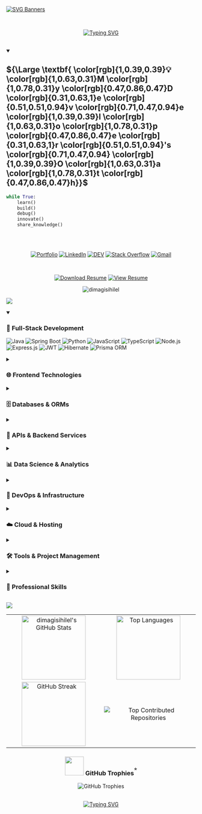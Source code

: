 <!-- Name svg banner -->
[![SVG Banners](https://svg-banners.vercel.app/api?type=rainbow&text1=Dimagi%20Sihilel%20%20🐰️&width=1000&height=200)](https://github.com/dimagisihilel)

<br>

<!-- typing svg -->
<div align="center">
  
[![Typing SVG](https://readme-typing-svg.herokuapp.com?weight=900&size=40&pause=1000&color=FFFFFF&center=true&vCenter=true&width=1000&separator=%3C&lines=Full-Stack+Trainee+Developer+💻%3CCurrently+Learning+MERN+Stack+🌐%3CPassionate+About+Data+Science+%26+AI+🧬%3CLove+Building+Scalable+Web+Apps+🔍%3CExploring+Cloud+%26+DevOps+📡%3CWriting+Tech+Blogs+%26+Sharing+Knowledge+📚%3CAlways+Learning%2C+Always+Building+🎓)](https://git.io/typing-svg)

</div>

<br>

<!-- dev oth -->
<details open>
<summary><h2>${\Large \textbf{
\color[rgb]{1,0.39,0.39}💡 
\color[rgb]{1,0.63,0.31}M
\color[rgb]{1,0.78,0.31}y 
\color[rgb]{0.47,0.86,0.47}D
\color[rgb]{0.31,0.63,1}e
\color[rgb]{0.51,0.51,0.94}v
\color[rgb]{0.71,0.47,0.94}e
\color[rgb]{1,0.39,0.39}l
\color[rgb]{1,0.63,0.31}o
\color[rgb]{1,0.78,0.31}p
\color[rgb]{0.47,0.86,0.47}e
\color[rgb]{0.31,0.63,1}r
\color[rgb]{0.51,0.51,0.94}'s
\color[rgb]{0.71,0.47,0.94} 
\color[rgb]{1,0.39,0.39}O
\color[rgb]{1,0.63,0.31}a
\color[rgb]{1,0.78,0.31}t
\color[rgb]{0.47,0.86,0.47}h}}$
</h2></summary>

```python
while True:
    learn()
    build()
    debug()
    innovate()
    share_knowledge()
```

</details>

<br>
<br>

<!-- connect me (social media) -->
<div align="center">
  
  [![Portfolio](https://img.shields.io/badge/Portfolio-FF69B4?style=for-the-badge&logo=vercel&logoColor=white)](https://react-portfolio-tau-lilac.vercel.app/)
  [![LinkedIn](https://img.shields.io/badge/LinkedIn-0A66C2?style=for-the-badge&logo=linkedin&logoColor=white)](https://www.linkedin.com/in/dimagi-sihilel-39b674287)
  [![DEV](https://img.shields.io/badge/DEV-000000?style=for-the-badge&logo=dev.to&logoColor=white)](https://dev.to/dimagi_sihilel_0d6234fd02)
  [![Stack Overflow](https://img.shields.io/badge/Stack%20Overflow-F58025?style=for-the-badge&logo=stackoverflow&logoColor=white)](https://stackoverflow.com/users/25375190/dimagi-sihilel)
  [![Gmail](https://img.shields.io/badge/Gmail-D14836?style=for-the-badge&logo=gmail&logoColor=white)](mailto:gunarathneedirimuni@gmail.com)

</div>

<br>

<!-- Resume -->
<div align="center">
  
  [![Download Resume](https://img.shields.io/badge/Download%20Resume-FF6B6B?style=for-the-badge&logo=github&logoColor=white)](https://drive.google.com/file/d/1qLVkT4VMaKmTnqxe_gW1MuA8e7l-hbBR/view?usp=sharing)
  [![View Resume](https://img.shields.io/badge/View%20Resume-4CAF50?style=for-the-badge&logo=adobeacrobatreader&logoColor=white)](https://drive.google.com/file/d/1qLVkT4VMaKmTnqxe_gW1MuA8e7l-hbBR/view?usp=sharing)
  
</div>

<!-- profile count -->
<p align="center">
  <img src="https://komarev.com/ghpvc/?username=dimagisihilel&label=Profile%20views&color=0e75b6&style=flat" alt="dimagisihilel" />
</p>


<!-- TECH STACK -->
<a id="readme-tech-stack"></a>

<!-- Tech Stack Header -->
![](https://capsule-render.vercel.app/api?type=venom&height=200&text=💻%20My%20Tech%20Stack&fontSize=40&color=0:00FFFF,100:1E90FF&stroke=1E90FF)

<details open>
  <summary><h3>🚀 Full-Stack Development</h3></summary>

![Java](https://img.shields.io/badge/Java-20232A?style=for-the-badge&logo=openjdk&logoColor=ED8B00)
![Spring Boot](https://img.shields.io/badge/Spring_Boot-20232A?style=for-the-badge&logo=springboot&logoColor=6DB33F)
![Python](https://img.shields.io/badge/Python-20232A?style=for-the-badge&logo=python&logoColor=3776AB)
![JavaScript](https://img.shields.io/badge/JavaScript-20232A?style=for-the-badge&logo=javascript&logoColor=F7DF1E)
![TypeScript](https://img.shields.io/badge/TypeScript-20232A?style=for-the-badge&logo=typescript&logoColor=3178C6)
![Node.js](https://img.shields.io/badge/Node.js-20232A?style=for-the-badge&logo=node.js&logoColor=339933)
![Express.js](https://img.shields.io/badge/Express.js-20232A?style=for-the-badge&logo=express&logoColor=white)
![JWT](https://img.shields.io/badge/JWT-20232A?style=for-the-badge&logo=jsonwebtokens&logoColor=orange)
![Hibernate](https://img.shields.io/badge/Hibernate-20232A?style=for-the-badge&logo=hibernate&logoColor=59666C)
![Prisma ORM](https://img.shields.io/badge/Prisma_ORM-20232A?style=for-the-badge&logo=prisma&logoColor=white)

</details>

<details>
  <summary><h3>🌐 Frontend Technologies</h3></summary>

![React](https://img.shields.io/badge/React-20232A?style=for-the-badge&logo=react&logoColor=61DAFB)
![React Native](https://img.shields.io/badge/React_Native-20232A?style=for-the-badge&logo=react&logoColor=61DAFB)
![HTML5](https://img.shields.io/badge/HTML5-20232A?style=for-the-badge&logo=html5&logoColor=E34F26)
![CSS3](https://img.shields.io/badge/CSS3-20232A?style=for-the-badge&logo=css3&logoColor=1572B6)
![Bootstrap](https://img.shields.io/badge/Bootstrap-20232A?style=for-the-badge&logo=bootstrap&logoColor=7952B3)
![Tailwind CSS](https://img.shields.io/badge/Tailwind-20232A?style=for-the-badge&logo=tailwind-css&logoColor=38B2AC)
![Redux](https://img.shields.io/badge/Redux-20232A?style=for-the-badge&logo=redux&logoColor=764ABC)
![Framer Motion](https://img.shields.io/badge/Framer_Motion-20232A?style=for-the-badge&logo=framer&logoColor=0055FF)

</details>

<details>
  <summary><h3>🗄️ Databases & ORMs</h3></summary>

![MySQL](https://img.shields.io/badge/MySQL-20232A?style=for-the-badge&logo=mysql&logoColor=white)
![MongoDB](https://img.shields.io/badge/MongoDB-20232A?style=for-the-badge&logo=mongodb&logoColor=47A248)
![Prisma](https://img.shields.io/badge/Prisma-20232A?style=for-the-badge&logo=prisma&logoColor=white)

</details>

<details>
  <summary><h3>🔌 APIs & Backend Services</h3></summary>

![REST API](https://img.shields.io/badge/REST_API-20232A?style=for-the-badge&logo=fastapi&logoColor=009688)
![FastAPI](https://img.shields.io/badge/FastAPI-20232A?style=for-the-badge&logo=fastapi&logoColor=009688)
![Postman](https://img.shields.io/badge/Postman-20232A?style=for-the-badge&logo=postman&logoColor=FF6C37)

</details>

<details>
  <summary><h3>📊 Data Science & Analytics</h3></summary>

![Jupyter](https://img.shields.io/badge/Jupyter-20232A?style=for-the-badge&logo=jupyter&logoColor=F37626)
![Pandas](https://img.shields.io/badge/Pandas-20232A?style=for-the-badge&logo=pandas&logoColor=white)
![NumPy](https://img.shields.io/badge/NumPy-20232A?style=for-the-badge&logo=numpy&logoColor=white)
![BeautifulSoup](https://img.shields.io/badge/BeautifulSoup-20232A?style=for-the-badge&logo=python&logoColor=yellow)
![Requests](https://img.shields.io/badge/Requests-20232A?style=for-the-badge&logo=python&logoColor=white)

</details>

<details>
  <summary><h3>🔧 DevOps & Infrastructure</h3></summary>

![Docker](https://img.shields.io/badge/Docker-20232A?style=for-the-badge&logo=docker&logoColor=2496ED)
![Kubernetes](https://img.shields.io/badge/Kubernetes-20232A?style=for-the-badge&logo=kubernetes&logoColor=326CE5)
![Linux](https://img.shields.io/badge/Linux-20232A?style=for-the-badge&logo=linux&logoColor=FCC624)
![GitHub](https://img.shields.io/badge/GitHub-20232A?style=for-the-badge&logo=github&logoColor=white)
![Git](https://img.shields.io/badge/Git-20232A?style=for-the-badge&logo=git&logoColor=F05032)

</details>

<details>
  <summary><h3>☁️ Cloud & Hosting</h3></summary>

![Vercel](https://img.shields.io/badge/Vercel-20232A?style=for-the-badge&logo=vercel&logoColor=white)
![Netlify](https://img.shields.io/badge/Netlify-20232A?style=for-the-badge&logo=netlify&logoColor=32E6E2)

</details>

<details>
  <summary><h3>🛠️ Tools & Project Management</h3></summary>

![Jira](https://img.shields.io/badge/Jira-20232A?style=for-the-badge&logo=jira&logoColor=0052CC)
![Trello](https://img.shields.io/badge/Trello-20232A?style=for-the-badge&logo=trello&logoColor=0079BF)
![Cisco Packet Tracer](https://img.shields.io/badge/Cisco_Packet_Tracer-20232A?style=for-the-badge&logo=cisco&logoColor=white)
![Draw.io](https://img.shields.io/badge/Draw.io-20232A?style=for-the-badge&logo=draw.io&logoColor=orange)
![Figma](https://img.shields.io/badge/Figma-20232A?style=for-the-badge&logo=figma&logoColor=F24E1E)
![IntelliJ IDEA](https://img.shields.io/badge/IntelliJ_IDEA-20232A?style=for-the-badge&logo=intellijidea&logoColor=white)
![WebStorm](https://img.shields.io/badge/WebStorm-20232A?style=for-the-badge&logo=webstorm&logoColor=00AFFF)
![VS Code](https://img.shields.io/badge/VS_Code-20232A?style=for-the-badge&logo=visualstudiocode&logoColor=007ACC)

</details>

<details>
  <summary><h3>🎯 Professional Skills</h3></summary>

![Agile](https://img.shields.io/badge/Agile_Development-20232A?style=for-the-badge&logo=atlassian&logoColor=0052CC)
![Project Management](https://img.shields.io/badge/Project_Management-20232A?style=for-the-badge&logo=task&logoColor=white)
![Business Analysis](https://img.shields.io/badge/Business_Analysis-20232A?style=for-the-badge&logo=analytics&logoColor=white)
![Data Analysis](https://img.shields.io/badge/Data_Analysis-20232A?style=for-the-badge&logo=chartmogul&logoColor=white)
![Performance](https://img.shields.io/badge/Performance_Optimization-20232A?style=for-the-badge&logo=speedtest&logoColor=white)
![SEO](https://img.shields.io/badge/SEO_Optimization-20232A?style=for-the-badge&logo=googlesearchconsole&logoColor=458CF5)
![Documentation](https://img.shields.io/badge/Technical_Documentation-20232A?style=for-the-badge&logo=markdown&logoColor=white)
![UI/UX](https://img.shields.io/badge/UI/UX_Design-20232A?style=for-the-badge&logo=design&logoColor=white)

</details>


<!-- git hub stat topic -->
![](https://capsule-render.vercel.app/api?type=venom&height=200&text=📊%20GitHub%20Stats&fontSize=40&color=0:32CD32,100:006400&stroke=006400)



<table width="100%">
  <tr>
    <td width="50%">
      <div align="center">
        <img src="https://github-readme-stats.vercel.app/api?username=dimagisihilel&show_icons=true&theme=tokyonight" alt="dimagisihilel's GitHub Stats" height="170"/>
      </div>
    </td>
    <td width="50%">
      <div align="center">
        <img src="https://github-readme-stats.vercel.app/api/top-langs/?username=dimagisihilel&layout=compact&theme=tokyonight" alt="Top Languages" height="170"/>
      </div>
    </td>
  </tr>
  <tr>
    <td width="50%">
      <div align="center">
        <img src="https://github-readme-streak-stats.herokuapp.com/?user=dimagisihilel&theme=tokyonight" alt="GitHub Streak" height="170"/>
      </div>
    </td>
    <td width="50%">
      <div align="center">
        <img src="https://github-contributor-stats.vercel.app/api?username=dimagisihilel&limit=5&theme=tokyonight&combine_all_yearly_contributions=true" alt="Top Contributed Repositories"/>
      </div>
    </td>
  </tr>
</table>

<h3 align="center"><img src="https://emojis.slackmojis.com/emojis/images/1531849430/4246/blob-sunglasses.gif?1531849430" width="50"/> GitHub Trophies<sup><sup>⭐</sup></sup></h3>
<div align="center">
  <img src="https://github-profile-trophy.vercel.app/?username=dimagisihilel&theme=tokyonight&column=7&margin-w=10" alt="GitHub Trophies" />
</div>

<br>

<!-- Typing SVG for thanks giving -->
<div align="center">
  
[![Typing SVG](https://readme-typing-svg.herokuapp.com?weight=900&size=20&pause=1000&color=b392ac&center=true&vCenter=true&width=700&lines=Thank+You+for+Visiting+My+Profile!+🚀)](https://git.io/typing-svg)

</div>









